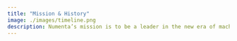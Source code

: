 ```yaml
---
title: "Mission & History"
image: ./images/timeline.png
description: Numenta’s mission is to be a leader in the new era of machine intelligence.  We believe the brain is the best example of an intelligent system, providing a roadmap for building intelligent machines. The brain’s center of intelligence, the neocortex, controls a wide range of functions using a common set of principles
---
```

